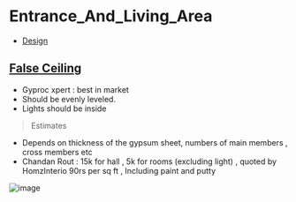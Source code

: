 # Entrance_And_Living_Area

- [Design](https://drive.google.com/file/d/1kxK7Kw3n3yD0LJtBKEKtrwIZdhIo-BEl/view?usp=sharing)

## [False Ceiling](https://www.youtube.com/watch?v=Erv8a5mSVoU)
- Gyproc xpert : best in market
- Should be evenly leveled.
- Lights should be inside

> Estimates

- Depends on thickness of the gypsum sheet, numbers of main members , cross members etc
- Chandan Rout : 15k for hall , 5k for rooms (excluding light) , quoted by HomzInterio 90rs per sq ft , Including paint and putty

![image](https://github.com/user-attachments/assets/16162614-ec72-4875-bc8c-b9877ce72d63)
